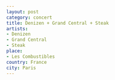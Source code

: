 ```yaml
---
layout: post
category: concert
title: Denizen + Grand Central + Steak
artists: 
- Denizen
- Grand Central
- Steak
place: 
- Les Combustibles
country: France
city: Paris
---
```


